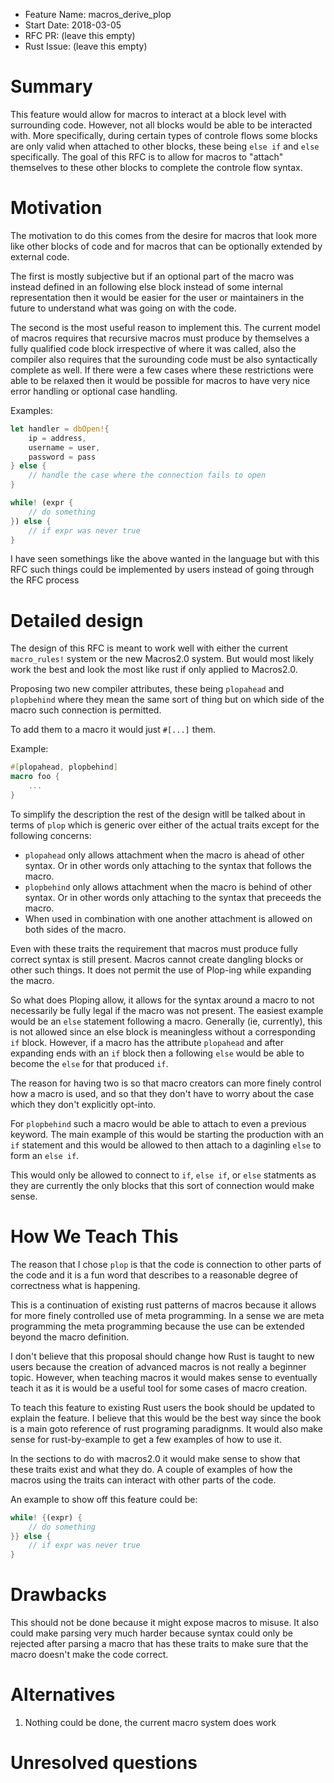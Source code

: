 - Feature Name: macros_derive_plop
- Start Date: 2018-03-05
- RFC PR: (leave this empty)
- Rust Issue: (leave this empty)

# Summary
[summary]: #summary

This feature would allow for macros to interact at a block level with surrounding code. However, not all blocks would be able to be interacted with. More specifically, during certain types of controle flows some blocks are only valid when attached to other blocks, these being `else if` and `else` specifically. The goal of this RFC is to allow for macros to "attach" themselves to these other blocks to complete the controle flow syntax.

# Motivation
[motivation]: #motivation

The motivation to do this comes from the desire for macros that look more like other blocks of code and for macros that can be optionally extended by external code.

The first is mostly subjective but if an optional part of the macro was instead defined in an following else block instead of some internal representation then it would be easier for the user or maintainers in the future to understand what was going on with the code.

The second is the most useful reason to implement this. The current model of macros requires that recursive macros must produce by themselves a fully qualified code block irrespective of where it was called, also the compiler also requires that the surounding code must be also syntactically complete as well.
If there were a few cases where these restrictions were able to be relaxed then it would be possible for macros to have very nice error handling or optional case handling.

Examples:

```rust
let handler = dbOpen!{
    ip = address,
    username = user,
    password = pass
} else {
    // handle the case where the connection fails to open
}
```

```rust
while! (expr {
    // do something
}) else {
    // if expr was never true
}
```

I have seen somethings like the above wanted in the language but with this RFC such things could be implemented by users instead of going through the RFC process

# Detailed design
[design]: #detailed-design

The design of this RFC is meant to work well with either the current `macro_rules!` system or the new Macros2.0 system. But would most likely work the best and look the most like rust if only applied to Macros2.0.

Proposing two new compiler attributes, these being `plopahead` and `plopbehind` where they mean the same sort of thing but on which side of the macro such connection is permitted.

To add them to a macro it would just `#[...]` them.

Example:

```rust
#[plopahead, plopbehind]
macro foo {
    ...
}
```

To simplify the description the rest of the design witll be talked about in terms of `plop` which is generic over either of the actual traits except for the following concerns:
* `plopahead` only allows attachment when the macro is ahead of other syntax. Or in other words only attaching to the syntax that follows the macro.
* `plopbehind` only allows attachment when the macro is behind of other syntax. Or in other words only attaching to the syntax that preceeds the macro.
* When used in combination with one another attachment is allowed on both sides of the macro.

Even with these traits the requirement that macros must produce fully correct syntax is still present. Macros cannot create dangling blocks or other such things. It does not permit the use of Plop-ing while expanding the macro.

So what does Ploping allow, it allows for the syntax around a macro to not necessarily be fully legal if the macro was not present. The easiest example would be an `else` statement following a macro. Generally (ie, currently), this is not allowed since an else block is meaningless without a corresponding `if` block. However, if a macro has the attribute `plopahead` and after expanding ends with an `if` block then a following `else` would be able to become the `else` for that produced `if`.

The reason for having two is so that macro creators can more finely control how a macro is used, and so that they don't have to worry about the case which they don't explicitly opt-into. 

For `plopbehind` such a macro would be able to attach to even a previous keyword. The main example of this would be starting the production with an `if` statement and this would be allowed to then attach to a daginling `else` to form an `else if`.

This would only be allowed to connect to `if`, `else if`, or `else` statments as they are currently the only blocks that this sort of connection would make sense.

# How We Teach This
[how-we-teach-this]: #how-we-teach-this

The reason that I chose `plop` is that the code is connection to other parts of the code and it is a fun word that describes to a reasonable degree of correctness what is happening.

This is a continuation of existing rust patterns of macros because it allows for more finely controlled use of meta programming. In a sense we are meta programming the meta programming because the use can be extended beyond the macro definition.

I don't believe that this proposal should change how Rust is taught to new users because the creation of advanced macros is not really a beginner topic. However, when teaching macros it would makes sense to eventually teach it as it is would be a useful tool for some cases of macro creation.

To teach this feature to existing Rust users the book should be updated to explain the feature. I believe that this would be the best way since the book is a main goto reference of rust programing paradignms. It would also make sense for rust-by-example to get a few examples of how to use it.

In the sections to do with macros2.0 it would make sense to show that these traits exist and what they do. A couple of examples of how the macros using the traits can interact with other parts of the code.

An example to show off this feature could be:

```rust
while! {(expr) {
    // do something
}} else {
    // if expr was never true
}
```

# Drawbacks
[drawbacks]: #drawbacks

This should not be done because it might expose macros to misuse. It also could make parsing very much harder because syntax could only be rejected after parsing a macro that has these traits to make sure that the macro doesn't make the code correct.

# Alternatives
[alternatives]: #alternatives

1. Nothing could be done, the current macro system does work

# Unresolved questions
[unresolved]: #unresolved-questions


